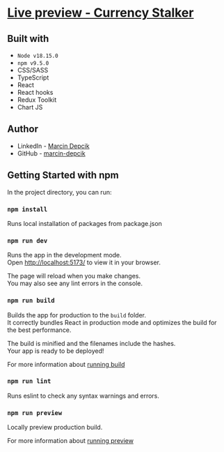 # [Live preview - Currency Stalker](https://currency-stalker.netlify.app/)

## Built with

- `Node v18.15.0`
- `npm v9.5.0`
- CSS/SASS
- TypeScript
- React
- React hooks
- Redux Toolkit
- Chart JS

## Author

- LinkedIn - [Marcin Depcik](https://linkedin.com/in/marcindepcik)
- GitHub - [marcin-depcik](https://github.com/marcin-depcik)

## Getting Started with npm

In the project directory, you can run:

### `npm install`

Runs local installation of packages from package.json

### `npm run dev`

Runs the app in the development mode.\
Open [http://localhost:5173/](http://localhost:5173/) to view it in your browser.

The page will reload when you make changes.\
You may also see any lint errors in the console.

### `npm run build`

Builds the app for production to the `build` folder.\
It correctly bundles React in production mode and optimizes the build for the best performance.

The build is minified and the filenames include the hashes.\
Your app is ready to be deployed!

For more information about [running build](https://vitejs.dev/guide/cli.html#build)

### `npm run lint`

Runs eslint to check any syntax warnings and errors.

### `npm run preview`

Locally preview production build.

For more information about [running preview](https://vitejs.dev/guide/cli.html#vite-preview)